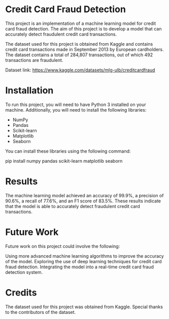 # Credit Card Fraud Detection
This project is an implementation of a machine learning model for credit card fraud detection. The aim of this project is to develop a model that can accurately detect fraudulent credit card transactions.

The dataset used for this project is obtained from Kaggle and contains credit card transactions made in September 2013 by European cardholders. The dataset contains a total of 284,807 transactions, out of which 492 transactions are fraudulent.

Dataset link: https://www.kaggle.com/datasets/mlg-ulb/creditcardfraud

# Installation
To run this project, you will need to have Python 3 installed on your machine. Additionally, you will need to install the following libraries:

* NumPy
* Pandas
* Scikit-learn
* Matplotlib
* Seaborn

You can install these libraries using the following command:

pip install numpy pandas scikit-learn matplotlib seaborn


# Results
The machine learning model achieved an accuracy of 99.9%, a precision of 90.6%, a recall of 77.6%, and an F1 score of 83.5%. These results indicate that the model is able to accurately detect fraudulent credit card transactions.

# Future Work
Future work on this project could involve the following:

Using more advanced machine learning algorithms to improve the accuracy of the model.
Exploring the use of deep learning techniques for credit card fraud detection.
Integrating the model into a real-time credit card fraud detection system.

# Credits
The dataset used for this project was obtained from Kaggle. Special thanks to the contributors of the dataset.



